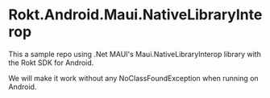 # Rokt.Android.Maui.NativeLibraryInterop
This a sample repo using .Net MAUI's Maui.NativeLibraryInterop library with the Rokt SDK for Android.

We will make it work without any NoClassFoundException when running on Android.
